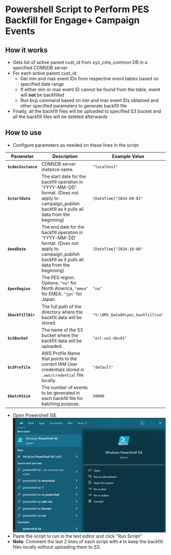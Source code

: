 # Powershell Script to Perform PES Backfill for Engage+ Campaign Events

## How it works

- Gets list of active parent cust_id from xyz_cms_common DB in a specified CDMSDB server
- For each active parent cust_id:
    - Get min and max event IDs from respective event tables based on specified date range
    - If either min or max event ID cannot be found from the table, event will <b>not</b> be backfilled
    - Run bcp command based on min and max event IDs obtained and other specified parameters to generate backfill file
- Finally, all the backfill files will be uploaded to specified S3 bucket and all the backfill files will be deleted afterwards

## How to use

- Configure parameters as needed on these lines in the script

| Parameter              | Description                                                               | Example Value                             |
|------------------------|---------------------------------------------------------------------------|-------------------------------------------|
| **`$cdmsInstance`**     | CDMSDB server instance name.                  | `"localhost"`                             |
| **`$startDate`**        | The start date for the backfill operation in 'YYYY-MM-DD' format. (Does not apply to campaign_publish backfill as it pulls all data from the beginning)         | `[DateTime]"2024-09-01"`                  |
| **`$endDate`**          | The end date for the backfill operation in 'YYYY-MM-DD' format. (Does not apply to campaign_publish backfill as it pulls all data from the beginning)           | `[DateTime]"2024-10-08"`                  |
| **`$pesRegion`**        | The PES region. Options: `"na"` for North America, `"emea"` for EMEA, `"jpn"` for Japan. | `"na"`                                    |
| **`$backfillDir`**      | The full path of the directory where the backfill data will be stored.     | `"V:\DMS_Data04\pes_backfill\na"`   |
| **`$s3Bucket`**         | The name of the S3 bucket where the backfill data will be uploaded.        | `"esl-ue1-dev01"`                         |
| **`$s3Profile`**         | AWS Profile Name that points to the correct IAM User credentials stored in `.aws/credential` file locally.        | `"default"`                         |
| **`$batchSize`**         | The number of events to be generated in each backfill file for batching purpose.        | `50000`                         |

- Open Powershell ISE ![alt text](/images/powershell-ise.png)
- Paste the script to run in the text editor and click "Run Script"
- <b>Note</b>: Comment the last 2 lines of each script with `#` to keep the backfill files locally without uploading them to S3.